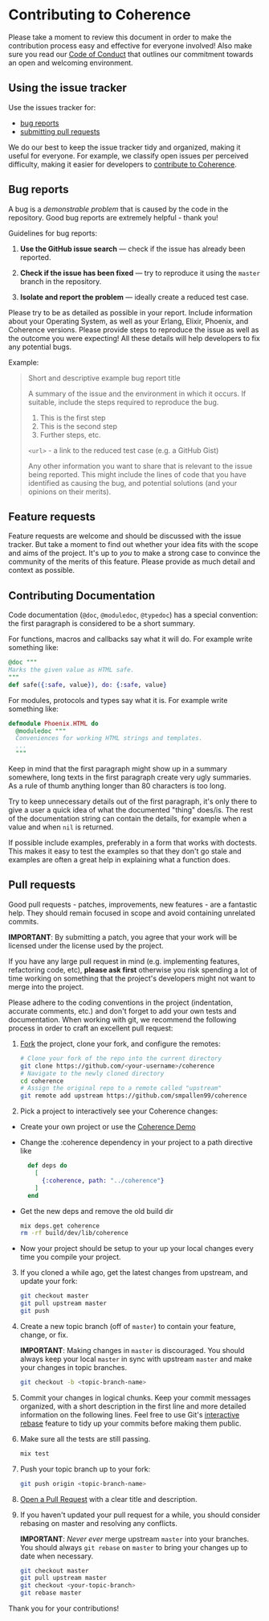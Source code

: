 # Contributing to Coherence

Please take a moment to review this document in order to make the contribution process easy and effective for everyone involved! Also make sure you read our [Code of Conduct](CODE_OF_CONDUCT.md) that outlines our commitment towards an open and welcoming environment.

## Using the issue tracker

Use the issues tracker for:

* [bug reports](#bug-reports)
* [submitting pull requests](#pull-requests)

We do our best to keep the issue tracker tidy and organized, making it useful for everyone. For example, we classify open issues per perceived difficulty, making it easier for developers to [contribute to Coherence](#pull-requests).

## Bug reports

A bug is a _demonstrable problem_ that is caused by the code in the repository.
Good bug reports are extremely helpful - thank you!

Guidelines for bug reports:

1. **Use the GitHub issue search** &mdash; check if the issue has already been
   reported.

2. **Check if the issue has been fixed** &mdash; try to reproduce it using the
   `master` branch in the repository.

3. **Isolate and report the problem** &mdash; ideally create a reduced test
   case.

Please try to be as detailed as possible in your report. Include information about your Operating System, as well as your Erlang, Elixir, Phoenix, and Coherence versions. Please provide steps to reproduce the issue as well as the outcome you were expecting! All these details will help developers to fix any potential bugs.

Example:

> Short and descriptive example bug report title
>
> A summary of the issue and the environment in which it occurs. If suitable,
> include the steps required to reproduce the bug.
>
> 1. This is the first step
> 2. This is the second step
> 3. Further steps, etc.
>
> `<url>` - a link to the reduced test case (e.g. a GitHub Gist)
>
> Any other information you want to share that is relevant to the issue being
> reported. This might include the lines of code that you have identified as
> causing the bug, and potential solutions (and your opinions on their
> merits).

## Feature requests

Feature requests are welcome and should be discussed with the issue tracker. But take a moment to find out whether your idea fits with the scope and aims of the project. It's up to *you* to make a strong case to convince the community of the merits of this feature. Please provide as much detail and context as possible.

## Contributing Documentation

Code documentation (`@doc`, `@moduledoc`, `@typedoc`) has a special convention:
the first paragraph is considered to be a short summary.

For functions, macros and callbacks say what it will do. For example write something like:

```elixir
@doc """
Marks the given value as HTML safe.
"""
def safe({:safe, value}), do: {:safe, value}
```

For modules, protocols and types say what it is. For example write something like:

```elixir
defmodule Phoenix.HTML do
  @moduledoc """
  Conveniences for working HTML strings and templates.
  ...
  """
```

Keep in mind that the first paragraph might show up in a summary somewhere, long texts in the first paragraph create very ugly summaries. As a rule of thumb anything longer than 80 characters is too long.

Try to keep unnecessary details out of the first paragraph, it's only there to give a user a quick idea of what the documented "thing" does/is. The rest of the documentation string can contain the details, for example when a value and when `nil` is returned.

If possible include examples, preferably in a form that works with doctests. This makes it easy to test the examples so that they don't go stale and examples are often a great help in explaining what a function does.

## Pull requests

Good pull requests - patches, improvements, new features - are a fantastic help. They should remain focused in scope and avoid containing unrelated commits.

**IMPORTANT**: By submitting a patch, you agree that your work will be licensed under the license used by the project.

If you have any large pull request in mind (e.g. implementing features, refactoring code, etc), **please ask first** otherwise you risk spending a lot of time working on something that the project's developers might not want to merge into the project.

Please adhere to the coding conventions in the project (indentation, accurate comments, etc.) and don't forget to add your own tests and documentation. When working with git, we recommend the following process in order to craft an excellent pull request:

1. [Fork](http://help.github.com/fork-a-repo/) the project, clone your fork,
   and configure the remotes:

   ```bash
   # Clone your fork of the repo into the current directory
   git clone https://github.com/<your-username>/coherence
   # Navigate to the newly cloned directory
   cd coherence
   # Assign the original repo to a remote called "upstream"
   git remote add upstream https://github.com/smpallen99/coherence
   ```

2. Pick a project to interactively see your Coherence changes:

  * Create your own project or use the [Coherence Demo](https://github.com/smpallen99/coherence_demo)

  * Change the :coherence dependency in your project to a path directive like

    ```elixir
      def deps do
        [
          {:coherence, path: "../coherence"}
        ]
      end
    ```

  * Get the new deps and remove the old build dir

    ```bash
    mix deps.get coherence
    rm -rf build/dev/lib/coherence
    ```

  * Now your project should be setup to your up your local changes every time you compile your project.

3. If you cloned a while ago, get the latest changes from upstream, and update your fork:

   ```bash
   git checkout master
   git pull upstream master
   git push
   ```

4. Create a new topic branch (off of `master`) to contain your feature, change,
   or fix.

   **IMPORTANT**: Making changes in `master` is discouraged. You should always
   keep your local `master` in sync with upstream `master` and make your
   changes in topic branches.

   ```bash
   git checkout -b <topic-branch-name>
   ```

5. Commit your changes in logical chunks. Keep your commit messages organized,
   with a short description in the first line and more detailed information on
   the following lines. Feel free to use Git's
   [interactive rebase](https://help.github.com/articles/interactive-rebase)
   feature to tidy up your commits before making them public.

6. Make sure all the tests are still passing.

   ```bash
   mix test
   ```

7. Push your topic branch up to your fork:

   ```bash
   git push origin <topic-branch-name>
   ```

8. [Open a Pull Request](https://help.github.com/articles/using-pull-requests/)
    with a clear title and description.

9. If you haven't updated your pull request for a while, you should consider
   rebasing on master and resolving any conflicts.

   **IMPORTANT**: _Never ever_ merge upstream `master` into your branches. You
   should always `git rebase` on `master` to bring your changes up to date when
   necessary.

   ```bash
   git checkout master
   git pull upstream master
   git checkout <your-topic-branch>
   git rebase master
   ```

Thank you for your contributions!
